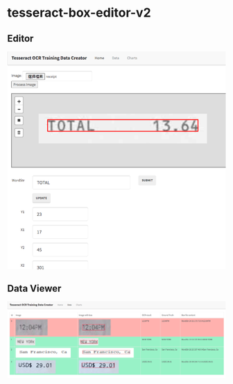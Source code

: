 # tesseract-box-editor-v2

## Editor
![gui](images/gui.png)

## Data Viewer
![gui2](images/gui2.png)


